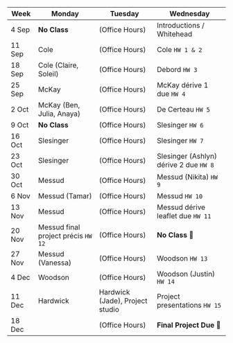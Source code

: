 | Week | Monday | Tuesday | Wednesday |
-------| ------ | --------- | -------- |
4 Sep | **No Class** | (Office Hours) | Introductions / Whitehead |
11 Sep | Cole | (Office Hours) | Cole `HW 1 & 2`|
18 Sep | Cole (Claire, Soleil) | (Office Hours) | Debord `HW 3`|
25 Sep | McKay | (Office Hours) | McKay dérive 1 due `HW 4`| 
2 Oct | McKay (Ben, Julia, Anaya) | (Office Hours) | De Certeau `HW 5`|
9 Oct | **No Class** | (Office Hours) | Slesinger `HW 6`|
16 Oct | Slesinger | (Office Hours) | Slesinger `HW 7`|
23 Oct | Slesinger | (Office Hours) | Slesinger (Ashlyn) dérive 2 due `HW 8`|
30 Oct | Messud | (Office Hours) | Messud (Nikita) `HW 9`|
6 Nov | Messud (Tamar) | (Office Hours) | Messud `HW 10`|
13 Nov | Messud | (Office Hours) | Messud dérive leaflet due `HW 11`|
20 Nov | Messud final project précis `HW 12`| (Office Hours) | **No Class** 🦃|
27 Nov | Messud (Vanessa) | (Office Hours) | Woodson `HW 13` |
4 Dec | Woodson | (Office Hours) | Woodson (Justin) `HW 14`|
11 Dec |Hardwick  | Hardwick (Jade), Project studio | Project presentations `HW 15`|
18 Dec | | (Office Hours) | **Final Project Due**  🎉|


